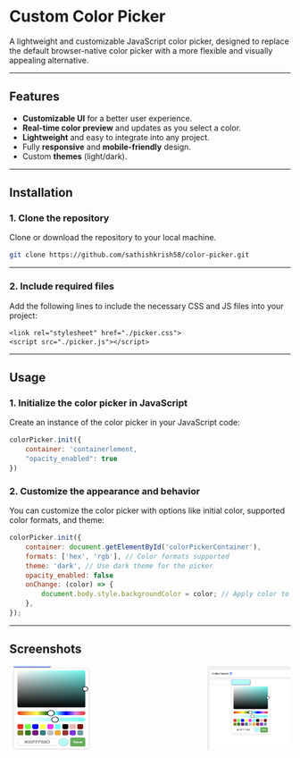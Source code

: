 # Custom Color Picker

A lightweight and customizable JavaScript color picker, designed to replace the default browser-native color picker with a more flexible and visually appealing alternative.

---

## Features

- **Customizable UI** for a better user experience.
- **Real-time color preview** and updates as you select a color.
- **Lightweight** and easy to integrate into any project.
- Fully **responsive** and **mobile-friendly** design.
- Custom **themes** (light/dark).

---

## Installation

### 1. Clone the repository

Clone or download the repository to your local machine.

```bash
git clone https://github.com/sathishkrish58/color-picker.git
```
---

### 2. Include required files

Add the following lines to include the necessary CSS and JS files into your project:

```
<link rel="stylesheet" href="./picker.css">
<script src="./picker.js"></script>
```
---
## Usage

### 1. Initialize the color picker in JavaScript

Create an instance of the color picker in your JavaScript code:

```javascript
colorPicker.init({
    container: 'containerlement,
    "opacity_enabled": true
})
```

### 2. Customize the appearance and behavior

You can customize the color picker with options like initial color, supported color formats, and theme:

```javascript
colorPicker.init({
    container: document.getElementById('colorPickerContainer'),
    formats: ['hex', 'rgb'], // Color formats supported
    theme: 'dark', // Use dark theme for the picker
    opacity_enabled: false
    onChange: (color) => {
        document.body.style.backgroundColor = color; // Apply color to body background
    },
});
```
---

## Screenshots

<div style="display: flex; justify-content: space-between;">
<img src="./images/color-picker.png" alt="Color Picker" width="150px" height="150px">
<img src="./images/color-picker-builder.png" alt="Color Picker Builder" width="150px" height="150px">
</div>

